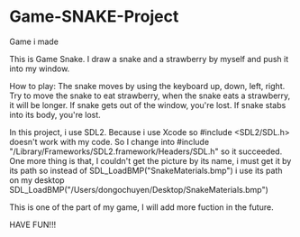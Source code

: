 # Game-SNAKE-Project
Game i made

This is Game Snake. 
I draw a snake and a strawberry  by myself and push it into my window.

How to play: 
The snake moves by using the keyboard up, down, left, right.
Try to move the snake to eat strawberry, when the snake eats a strawberry, it will be longer.
If snake gets out of the window, you're lost.
If snake stabs into its body, you're lost.

In this project, i use SDL2. Because i use Xcode so #include <SDL2/SDL.h> doesn't work with my code. So I change into #include "/Library/Frameworks/SDL2.framework/Headers/SDL.h" so it succeeded. 
One more thing is that, I couldn't get the picture by its name, i must get it by its path so instead of SDL_LoadBMP("SnakeMaterials.bmp") i use its path on my desktop SDL_LoadBMP("/Users/dongochuyen/Desktop/SnakeMaterials.bmp")

This is one of the part of my game, I will add more fuction in the future.

HAVE FUN!!!
